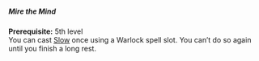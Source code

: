 ##### Mire the Mind

**Prerequisite:**
5th level
\
You can cast [Slow](#Slow_slow) once using a Warlock spell slot.
You can’t do so again until you finish a long rest.
